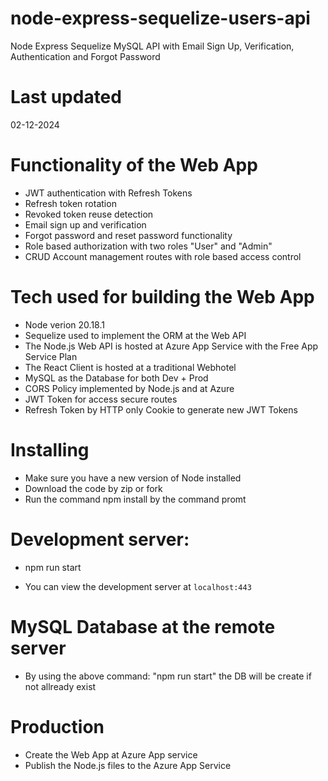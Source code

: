 # node-express-sequelize-users-api

Node Express Sequelize MySQL API with Email Sign Up, Verification, Authentication and Forgot Password

# Last updated

02-12-2024

# Functionality of the Web App

- JWT authentication with Refresh Tokens
- Refresh token rotation
- Revoked token reuse detection
- Email sign up and verification
- Forgot password and reset password functionality
- Role based authorization with two roles "User" and "Admin"
- CRUD Account management routes with role based access control

# Tech used for building the Web App

- Node verion 20.18.1
- Sequelize used to implement the ORM at the Web API
- The Node.js Web API is hosted at Azure App Service with the Free App Service Plan
- The React Client is hosted at a traditional Webhotel
- MySQL as the Database for both Dev + Prod
- CORS Policy implemented by Node.js and at Azure
- JWT Token for access secure routes
- Refresh Token by HTTP only Cookie to generate new JWT Tokens

# Installing

- Make sure you have a new version of Node installed
- Download the code by zip or fork
- Run the command npm install by the command promt

# Development server:

- npm run start

- You can view the development server at `localhost:443`

# MySQL Database at the remote server

- By using the above command: "npm run start" the DB will be create if not allready exist

# Production

- Create the Web App at Azure App service
- Publish the Node.js files to the Azure App Service

